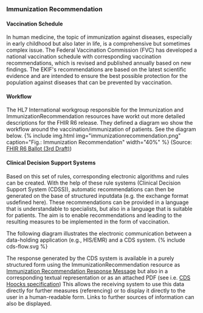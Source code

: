 ### Immunization Recommendation

#### Vaccination Schedule
In human medicine, the topic of immunization against diseases, especially in early childhood but also later in life, is a comprehensive but sometimes complex issue.
The Federal Vaccination Commission (FVC) has developed a national vaccination schedule with corresponding vaccination recommendations, which is revised and published annually based on new findings.
The EKIF's recommendations are based on the latest scientific evidence and are intended to ensure the best possible protection for the population against diseases that can be prevented by vaccination.

#### Workflow
The HL7 International workgroup responsible for the Immunization and ImmunizationRecommendation resources have workt out more detailed descriptions for the FHIR R6 release. They defined a diagram wo show the workflow around the vaccination/immunization of patients. See the diagram below.
{% include img.html img="immunizationrecommendation.png" caption="Fig.: Immunization Recommendation" width="40%" %}
(Source: [FHIR R6 Ballot (3rd Draft)](https://hl7.org/fhir/6.0.0-ballot3/immunizationrecommendation.html))

#### Clinical Decision Support Systems
Based on this set of rules, corresponding electronic algorithms and rules can be created. With the help of these rule systems (Clinical Decision Support System (CDSS)), automatic recommendations can then be generated on the base of structured inputdata  (e.g. the exchange format usdefined here).
These recommendations can be provided in a language that is understandable to specialists, but also in a language that is suitable for patients.
The aim is to enable recommendations and leading to the resulting measures to be implemented in the form of vaccination.

The following diagram illustrates the electronic communication between a data-holding application (e.g., HIS/EMR) and a CDS system.
{% include cds-flow.svg %}

The response generated by the CDS system is available in a purely structured form using the ImmunizationRecommendation resource as [Immunization Recommendation Response Message](immunization-recommendation-response-message.html) but also in a corresponding textual representation or as an attached PDF (see i.e. [CDS Hoocks specification](https://cds-hooks.hl7.org/))
This allows the receiving system to use this data directly for further measures (referencing) or to display it directly to the user in a human-readable form. Links to further sources of information can also be displayed.




